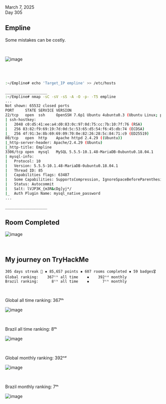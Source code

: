 March 7, 2025<br>
Day 305<br>

<h2>Empline</h2>
<p>Some mistakes can be costly.</p>

<br>

![image](https://github.com/user-attachments/assets/25f1f383-3159-46bd-9edb-156c4e4db4c8)


<br>
<br>

```bash
:~/Empline# echo 'Target_IP empline' >> /etc/hosts

___________________
:~/Empline# nmap -sC -sV -sS -A -O -p- -T5 empline
...
Not shown: 65532 closed ports
PORT     STATE SERVICE VERSION
22/tcp   open  ssh     OpenSSH 7.6p1 Ubuntu 4ubuntu0.3 (Ubuntu Linux; protocol 2.0)
| ssh-hostkey: 
|   2048 c0:d5:41:ee:a4:d0:83:0c:97:0d:75:cc:7b:10:7f:76 (RSA)
|   256 83:82:f9:69:19:7d:0d:5c:53:65:d5:54:f6:45:db:74 (ECDSA)
|_  256 4f:91:3e:8b:69:69:09:70:0e:82:26:28:5c:84:71:c9 (ED25519)
80/tcp   open  http    Apache httpd 2.4.29 ((Ubuntu))
|_http-server-header: Apache/2.4.29 (Ubuntu)
|_http-title: Empline
3306/tcp open  mysql   MySQL 5.5.5-10.1.48-MariaDB-0ubuntu0.18.04.1
| mysql-info: 
|   Protocol: 10
|   Version: 5.5.5-10.1.48-MariaDB-0ubuntu0.18.04.1
|   Thread ID: 85
|   Capabilities flags: 63487
|   Some Capabilities: SupportsCompression, IgnoreSpaceBeforeParenthesis, IgnoreSigpipes, DontAllowDatabaseTableColumn, Speaks41ProtocolOld, SupportsTransactions, LongColumnFlag, ConnectWithDatabase, ODBCClient, Support41Auth, InteractiveClient, FoundRows, Speaks41ProtocolNew, SupportsLoadDataLocal, LongPassword, SupportsMultipleResults, SupportsMultipleStatments, SupportsAuthPlugins
|   Status: Autocommit
|   Salt: lVJP3K_{m3R&cDg]yj*/
|_  Auth Plugin Name: mysql_native_password
...

___________________


```


<h2>Room Completed</h2>

![image](https://github.com/user-attachments/assets/fd76ed04-d61a-4489-ac5a-e667ecdbeadc)

<br>

<h2>My journey on TryHackMe</h2>

```
305 days streak 🎉 ▪ 85,657 points ▪ 607 rooms completed ▪ 59 badges🎖️
Global ranking:    367ᵗʰ all time    ▪    392ⁿᵈ monthly
Brazil ranking:      8ᵗʰ all time    ▪      7ᵗʰ monthly
```

<br>

<p>Global all time ranking: 367ᵗʰ</p>

![image](https://github.com/user-attachments/assets/137e16dc-6a4b-42ef-9ce8-9d5b0c701b36)


<br>

<p>Brazil all time ranking: 8ᵗʰ</p>

![image](https://github.com/user-attachments/assets/e369cc11-1758-4fdd-a22b-8fd179b32df2)


<br>

<p>Global monthly ranking: 392ⁿᵈ</p>

![image](https://github.com/user-attachments/assets/86acc493-5885-4e8a-86cb-e199f7eff1dc)




<br>

<p>Brazil monthly ranking: 7ᵗʰ</p>

![image](https://github.com/user-attachments/assets/2d78eb92-39a9-4f1f-975b-124c71ac079a)

